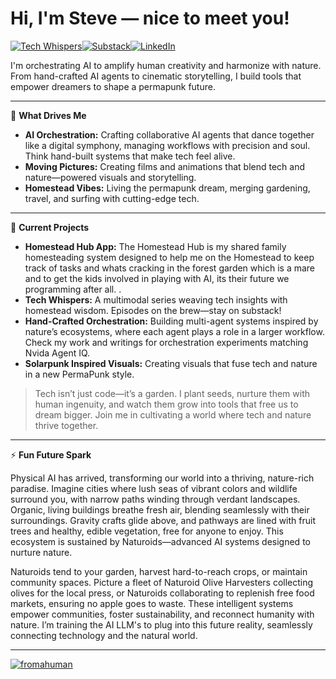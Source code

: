 # Hi, I'm Steve — nice to meet you!
[![Tech Whispers](https://img.shields.io/badge/Tech%20Whispers-black?style=for-the-badge&logo=x&logoColor=white)](https://twitter.com/_techwhispers)[![Substack](https://img.shields.io/badge/Substack-%23006f5c.svg?style=for-the-badge&logo=substack&logoColor=white&color=FF7731)](https://techwhispers.substack.com)[![LinkedIn](https://img.shields.io/badge/linkedin-%230077B5.svg?style=for-the-badge&logo=linkedin&logoColor=white)](https://www.linkedin.com/in/techwhispers)

I'm orchestrating AI to amplify human creativity and harmonize with nature. From hand-crafted AI agents to cinematic storytelling, I build tools that empower dreamers to shape a permapunk future.

---

🎥 **What Drives Me**
- **AI Orchestration:** Crafting collaborative AI agents that dance together like a digital symphony, managing workflows with precision and soul. Think hand-built systems that make tech feel alive.
- **Moving Pictures:** Creating films and animations that blend tech and nature—powered visuals and storytelling.
- **Homestead Vibes:** Living the permapunk dream, merging gardening, travel, and surfing with cutting-edge tech.

---

🚀 **Current Projects**
- **Homestead Hub App:** The Homestead Hub is my shared family homesteading system designed to help me on the Homestead to keep track of tasks and whats cracking in the forest garden which is a mare and to get the kids involved in playing with AI, its their future we programming after all. .
- **Tech Whispers:** A multimodal series weaving tech insights with homestead wisdom. Episodes on the brew—stay on substack!
- **Hand-Crafted Orchestration:** Building multi-agent systems inspired by nature’s ecosystems, where each agent plays a role in a larger workflow. Check my work and writings for orchestration experiments matching Nvida Agent IQ.
- **Solarpunk Inspired Visuals:** Creating visuals that fuse tech and nature in a new PermaPunk style.

> Tech isn’t just code—it’s a garden. I plant seeds, nurture them with human ingenuity, and watch them grow into tools that free us to dream bigger. Join me in cultivating a world where tech and nature thrive together.

---

⚡ **Fun Future Spark**

Physical AI has arrived, transforming our world into a thriving, nature-rich paradise. Imagine cities where lush seas of vibrant colors and wildlife surround you, with narrow paths winding through verdant landscapes. Organic, living buildings breathe fresh air, blending seamlessly with their surroundings. Gravity crafts glide above, and pathways are lined with fruit trees and healthy, edible vegetation, free for anyone to enjoy. This ecosystem is sustained by Naturoids—advanced AI systems designed to nurture nature.

Naturoids tend to your garden, harvest hard-to-reach crops, or maintain community spaces. Picture a fleet of Naturoid Olive Harvesters collecting olives for the local press, or Naturoids collaborating to replenish free food markets, ensuring no apple goes to waste. These intelligent systems empower communities, foster sustainability, and reconnect humanity with nature. I’m training the AI LLM's to plug into this future reality, seamlessly connecting technology and the natural world.

---


[![fromahuman](https://img.shields.io/badge/fromahuman-black?style=for-the-badge&logo=x&logoColor=white&color=black&style=plastic)](https://twitter.com/_fromahuman_)
